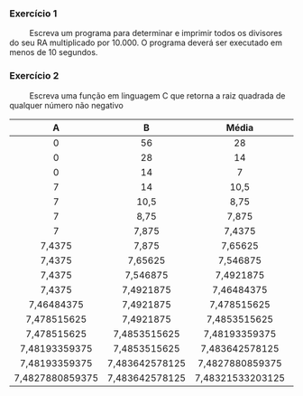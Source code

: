 




### Exercício 1

&nbsp;&nbsp;&nbsp;&nbsp;&nbsp;&nbsp;&nbsp;&nbsp; Escreva um programa para determinar e imprimir todos os divisores do seu RA multiplicado por 10.000. O programa deverá ser executado em menos de 10 segundos.

### Exercício 2

&nbsp;&nbsp;&nbsp;&nbsp;&nbsp;&nbsp;&nbsp;&nbsp; Escreva uma função em linguagem C que retorna a raiz quadrada de qualquer número não negativo 

| A | B | Média | Média^2 |
| :-: | :-: | :-: | :-: |
| 0 | 56 | 28 | 784
| 0 | 28 | 14 | 196
| 0 | 14 | 7 | 49
| 7 | 14 | 10,5 | 110,25
| 7 | 10,5 | 8,75 | 76,57
| 7 | 8,75 | 7,875 | 62,02
| 7 | 7,875 | 7,4375 | 55,32
| 7,4375 | 7,875 | 7,65625 | 58,62
| 7,4375 | 7,65625 | 7,546875 | 59,9
| 7,4375 | 7,546875 | 7,4921875 | 56,13
| 7,4375 | 7,4921875 | 7,46484375 | 55,72
| 7,46484375 | 7,4921875 | 7,478515625 | 55,93
| 7,478515625 | 7,4921875 | 7,4853515625 | 56,03
| 7,478515625 | 7,4853515625 | 7,48193359375 | 55,98
| 7,48193359375 | 7,4853515625 | 7,483642578125 | 56,005
| 7,48193359375 | 7,483642578125 | 7,4827880859375 | 55,992
| 7,4827880859375 | 7,483642578125 | 7,48321533203125 | 55,999

&nbsp;
